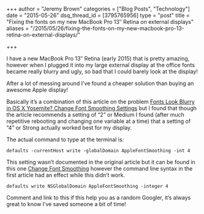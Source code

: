 +++
author = "Jeremy Brown"
categories = ["Blog Posts", "Technology"]
date = "2015-05-26"
dsq_thread_id = [3795765956]
type = "post"
title = "Fixing the fonts on my new MacBook Pro 13″ Retina on external displays"
aliases = "/2015/05/26/fixing-the-fonts-on-my-new-macbook-pro-13-retina-on-external-displays/"

+++

I have a new Mac­Book Pro 13″ Retina (early 2015) that is pretty amaz­ing, how­ever when I plugged it into my large exter­nal dis­play at the office fonts became really blurry and ugly, so bad that I could barely look at the display!

After a lot of mess­ing around I’ve found a cheaper solu­tion than buy­ing an awe­some Apple display!

Basi­cally it’s a com­bi­na­tion of this arti­cle on the prob­lem [Fonts Look Blurry in OS X Yosemite? Change Font Smooth­ing Set­tings](http://osxdaily.com/2014/10/27/change-font-smoothing-text-os-x-yosemite/) but I found that though the arti­cle rec­om­mends a set­ting of “2” or Medium I found (after much repet­i­tive reboot­ing and chang­ing one vari­able at a time) that a set­ting of “4” or Strong actu­ally worked best for my display.

The actual com­mand to type at the ter­mi­nal is:

```defaults -currentHost write -globalDomain AppleFontSmoothing -int 4```

This set­ting wasn’t doc­u­mented in the orig­i­nal arti­cle but it can be found in this one [Change Font Smooth­ing](https://software.com/mac/tweaks/change-font-smoothing) how­ever the com­mand line syn­tax in the first arti­cle had an effect while this didn’t work.

```defaults write NSGlobalDomain AppleFontSmoothing -integer 4```

Com­ment and link to this if this help you as a ran­dom Googler, it’s always great to know I’ve saved some­one a bit of time!
